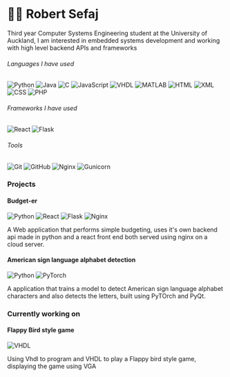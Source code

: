 # 👨‍🚀 Robert Sefaj

Third year Computer Systems Engineering student at the University of Auckland, I am interested in embedded systems development and working with high level backend APIs and frameworks

###### Languages I have used
![Python](https://img.shields.io/badge/Python-306998?style=for-the-badge&logo=python&logoColor=white)
![Java](https://img.shields.io/badge/java-%23ED8B00.svg?style=for-the-badge&logo=java&logoColor=white)
![C](https://img.shields.io/badge/C-A8B9CC?style=for-the-badge&logo=c&logoColor=white)
![JavaScript](https://img.shields.io/badge/JavaScript-F7DF1E?style=for-the-badge&logo=javascript&logoColor=black)
![VHDL](https://img.shields.io/badge/VHDL-306998?style=for-the-badge)
![MATLAB](https://img.shields.io/badge/MATLAB-004B87?style=for-the-badge)
![HTML](https://img.shields.io/badge/HTML-E44D26?style=for-the-badge&logo=html5&logoColor=white)
![XML](https://img.shields.io/badge/XML-dfe831?style=for-the-badge&logo=xml&logoColor=white)
![CSS](https://img.shields.io/badge/CSS-264DE4?style=for-the-badge&logo=css3&logoColor=white)
![PHP](https://img.shields.io/badge/php-%23777BB4.svg?style=for-the-badge&logo=php&logoColor=white)

###### Frameworks I have used
![React](https://img.shields.io/badge/React-61DAFB?style=for-the-badge&logo=react&logoColor=white)
![Flask](https://img.shields.io/badge/Flask-e3e1dc?style=for-the-badge&logo=flask&logoColor=white)

###### Tools
![Git](https://img.shields.io/badge/Git-de68a1?style=for-the-badge&logo=git&logoColor=white)
![GitHub](https://img.shields.io/badge/GitHub-000000?style=for-the-badge&logo=github&logoColor=white)
![Nginx](https://img.shields.io/badge/Nginx-41a81b?style=for-the-badge&logo=nginx&logoColor=white)
![Gunicorn](https://img.shields.io/badge/Gunicorn-1cbd92?style=for-the-badge&logo=gunicorn&logoColor=white)

### Projects
#### Budget-er
![Python](https://img.shields.io/badge/Python-306998?style=for-the-badge&logo=python&logoColor=white)
![React](https://img.shields.io/badge/React-61DAFB?style=for-the-badge&logo=react&logoColor=white)
![Flask](https://img.shields.io/badge/Flask-e3e1dc?style=for-the-badge&logo=flask&logoColor=white)
![Nginx](https://img.shields.io/badge/Nginx-41a81b?style=for-the-badge&logo=nginx&logoColor=white)

A Web application that performs simple budgeting, uses it's own backend api made in python and a react front end both served using nginx on a cloud server.

#### American sign language alphabet detection
![Python](https://img.shields.io/badge/Python-306998?style=for-the-badge&logo=python&logoColor=white)
![PyTorch](https://img.shields.io/badge/PyTorch-306998?style=for-the-badge&logo=pytorch&logoColor=white)

A application that trains a model to detect American sign language alphabet characters and also detects the letters, 
built using PyTOrch and PyQt.

### Currently working on
#### Flappy Bird style game 
![VHDL](https://img.shields.io/badge/VHDL-306998?style=for-the-badge)

Using Vhdl to program and VHDL to play a Flappy bird style game, displaying the game using VGA

